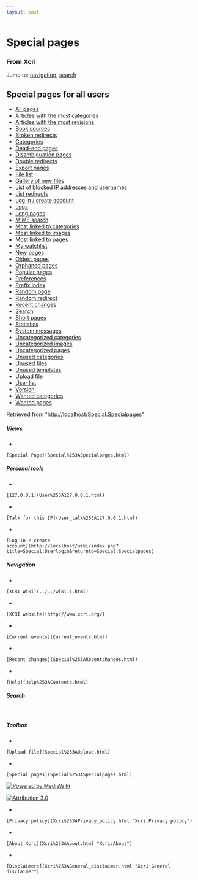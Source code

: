 ```yaml
---
layout: post
---
```








Special pages 
=============













### From Xcri 







Jump to: [navigation](Special%253ASpecialpages.html#column-one),
[search](Special%253ASpecialpages.html#searchInput)



Special pages for all users
---------------------------

-   [All
    pages](http://localhost/Special:Allpages "Special:Allpages")
-   [Articles with the most
    categories](http://localhost/Special:Mostcategories "Special:Mostcategories")
-   [Articles with the most
    revisions](http://localhost/Special:Mostrevisions "Special:Mostrevisions")
-   [Book
    sources](http://localhost/Special:Booksources "Special:Booksources")
-   [Broken
    redirects](http://localhost/Special:BrokenRedirects "Special:BrokenRedirects")
-   [Categories](Special%253ACategories.html "Special:Categories")
-   [Dead-end
    pages](http://localhost/Special:Deadendpages "Special:Deadendpages")
-   [Disambiguation
    pages](http://localhost/Special:Disambiguations "Special:Disambiguations")
-   [Double
    redirects](http://localhost/Special:DoubleRedirects "Special:DoubleRedirects")
-   [Export
    pages](http://localhost/Special:Export "Special:Export")
-   [File
    list](http://localhost/Special:Imagelist "Special:Imagelist")
-   [Gallery of new
    files](http://localhost/Special:Newimages "Special:Newimages")
-   [List of blocked IP addresses and
    usernames](http://localhost/Special:Ipblocklist "Special:Ipblocklist")
-   [List
    redirects](http://localhost/Special:Listredirects "Special:Listredirects")
-   [Log in / create
    account](http://localhost/Special:Userlogin "Special:Userlogin")
-   [Logs](http://localhost/Special:Log "Special:Log")
-   [Long
    pages](http://localhost/Special:Longpages "Special:Longpages")
-   [MIME
    search](http://localhost/Special:MIMEsearch "Special:MIMEsearch")
-   [Most linked to
    categories](http://localhost/Special:Mostlinkedcategories "Special:Mostlinkedcategories")
-   [Most linked to
    images](http://localhost/Special:Mostimages "Special:Mostimages")
-   [Most linked to
    pages](http://localhost/Special:Mostlinked "Special:Mostlinked")
-   [My
    watchlist](http://localhost/Special:Watchlist "Special:Watchlist")
-   [New
    pages](http://localhost/Special:Newpages "Special:Newpages")
-   [Oldest
    pages](http://localhost/Special:Ancientpages "Special:Ancientpages")
-   [Orphaned
    pages](http://localhost/Special:Lonelypages "Special:Lonelypages")
-   [Popular
    pages](http://localhost/Special:Popularpages "Special:Popularpages")
-   [Preferences](http://localhost/Special:Preferences "Special:Preferences")
-   [Prefix
    index](http://localhost/Special:Prefixindex "Special:Prefixindex")
-   [Random
    page](http://localhost/Special:Random "Special:Random")
-   [Random
    redirect](http://localhost/Special:Randomredirect "Special:Randomredirect")
-   [Recent
    changes](Special%253ARecentchanges.html "Special:Recentchanges")
-   [Search](http://localhost/Special:Search "Special:Search")
-   [Short
    pages](http://localhost/Special:Shortpages "Special:Shortpages")
-   [Statistics](http://localhost/Special:Statistics "Special:Statistics")
-   [System
    messages](http://localhost/Special:Allmessages "Special:Allmessages")
-   [Uncategorized
    categories](http://localhost/Special:Uncategorizedcategories "Special:Uncategorizedcategories")
-   [Uncategorized
    images](http://localhost/Special:Uncategorizedimages "Special:Uncategorizedimages")
-   [Uncategorized
    pages](http://localhost/Special:Uncategorizedpages "Special:Uncategorizedpages")
-   [Unused
    categories](http://localhost/Special:Unusedcategories "Special:Unusedcategories")
-   [Unused
    files](http://localhost/Special:Unusedimages "Special:Unusedimages")
-   [Unused
    templates](http://localhost/Special:Unusedtemplates "Special:Unusedtemplates")
-   [Upload file](Special%253AUpload.html "Special:Upload")
-   [User
    list](http://localhost/Special:Listusers "Special:Listusers")
-   [Version](http://localhost/Special:Version "Special:Version")
-   [Wanted
    categories](http://localhost/Special:Wantedcategories "Special:Wantedcategories")
-   [Wanted
    pages](http://localhost/Special:Wantedpages "Special:Wantedpages")



Retrieved from
"[http://localhost/Special:Specialpages](Special%253ASpecialpages.html)"

















##### Views



-   

    

    [Special Page](Special%253ASpecialpages.html)







##### Personal tools



-   

    

    [127.0.0.1](User%253A127.0.0.1.html)
-   

    

    [Talk for this IP](User_talk%253A127.0.0.1.html)
-   

    

    [Log in / create
    account](http://localhost/wiki/index.php?title=Special:Userlogin&returnto=Special:Specialpages)











[](../../wiki.1.html "XCRI Wiki")





##### Navigation



-   

    

    [XCRI Wiki](../../wiki.1.html)
-   

    

    [XCRI website](http://www.xcri.org/)
-   

    

    [Current events](Current_events.html)
-   

    

    [Recent changes](Special%253ARecentchanges.html)
-   

    

    [Help](Help%253AContents.html)







##### Search





 









##### Toolbox



-   

    

    [Upload file](Special%253AUpload.html)
-   

    

    [Special pages](Special%253ASpecialpages.html)















[![Powered by
MediaWiki](../skins/common/images/poweredby_mediawiki_88x31.png)](http://www.mediawiki.org/)





[![Attribution 3.0
](http://i.creativecommons.org/l/by/3.0/88x31.png)](http://creativecommons.org/licenses/by/3.0/)



-   

    

    [Privacy policy](Xcri%253APrivacy_policy.html "Xcri:Privacy policy")
-   

    

    [About Xcri](Xcri%253AAbout.html "Xcri:About")
-   

    

    [Disclaimers](Xcri%253AGeneral_disclaimer.html "Xcri:General disclaimer")




